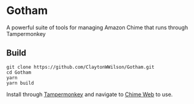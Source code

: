 # Gotham
A powerful suite of tools for managing Amazon Chime that runs through Tampermonkey
## Build

```
git clone https://github.com/ClaytonWWilson/Gotham.git
cd Gotham
yarn
yarn build
```

Install through [Tampermonkey](https://www.tampermonkey.net/documentation.php) and navigate to [Chime Web](https://app.chime.aws) to use.
